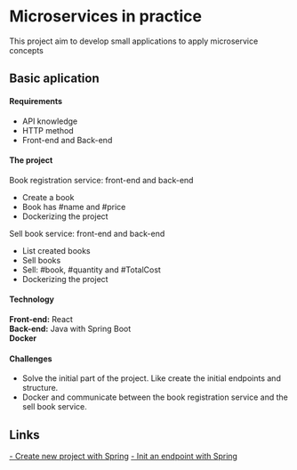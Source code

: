 # Microservices in practice
This project aim to develop small applications to apply microservice concepts

## Basic aplication

#### Requirements 
- API knowledge
- HTTP method
- Front-end and Back-end 

#### The project
Book registration service: front-end and back-end
  - Create a book
  - Book has #name and #price
  - Dockerizing the project

Sell book service: front-end and back-end
  - List created books
  - Sell books
  - Sell: #book, #quantity and #TotalCost 
  - Dockerizing the project

#### Technology

**Front-end:** React  
**Back-end:** Java with Spring Boot  
**Docker**

#### Challenges

- Solve the initial part of the project. Like create the initial endpoints and structure. 
- Docker and communicate between the book registration service and the sell book service.  


## Links

[- Create new project with Spring](https://start.spring.io/)
[- Init an endpoint with Spring](https://spring.io/guides/gs/rest-service/)
